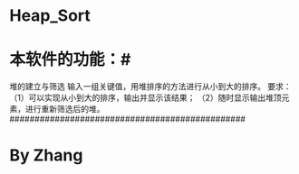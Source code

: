 # Heap_Sort
# 本软件的功能：#
堆的建立与筛选
输入一组关键值，用堆排序的方法进行从小到大的排序。
要求：（1）可以实现从小到大的排序，输出并显示该结果；
     （2）随时显示输出堆顶元素，进行重新筛选后的堆。
###############################################
# By Zhang
